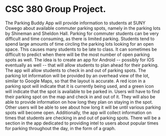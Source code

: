 # CSC 380 Group Project.


  The Parking Buddy App will provide information to students at SUNY Oswego about available commuter parking spots, namely in the parking lots by Shineman and Sheldon Hall. Parking for commuter students can be very
difficult and time consuming, as there is limited parking. Students tend to spend large amounts of time circling the parking lots looking for an open space. This causes many students to be late to class. It can sometimes be
difficult to predict when there will be the most number of open parking spots as well.
  The idea is to create an app for Android  -- possibly for IOS eventually as well -- that will allow students to plan ahead for their parking. The app will allow students to check in and out of parking spots. The parking
lot information will be provided by an overhead view of the lot, similar to Google Maps, so that the layout is accurate. A red icon in a parking spot will indicate that it is currently being used, and a green icon will
indicate that the spot is available to be parked in. Users will have to find their parking spot on the map and check in and out of it. They will also be able to provide information on how long they plan on staying in the
spot. Other users will be able to see about how long it will be until various parking spots will become open.
  Additionally, the app will collect information on times that students are checking in and out of parking spots. There will be a section in the app dedicated to providing intel to users about popular times for parking
throughout the day, in the form of a graph.
	  